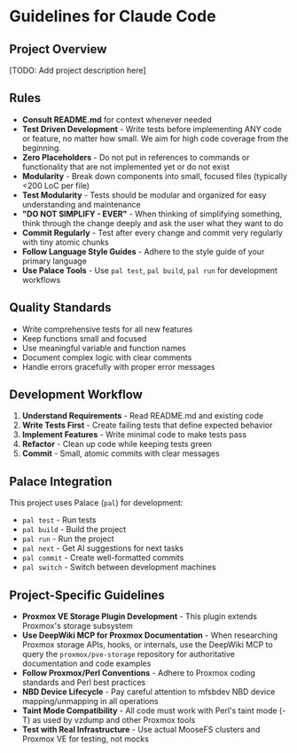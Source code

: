 # Guidelines for Claude Code

## Project Overview
[TODO: Add project description here]

## Rules
- **Consult README.md** for context whenever needed
- **Test Driven Development** - Write tests before implementing ANY code or feature, no matter how small. We aim for high code coverage from the beginning.
- **Zero Placeholders** - Do not put in references to commands or functionality that are not implemented yet or do not exist
- **Modularity** - Break down components into small, focused files (typically <200 LoC per file)
- **Test Modularity** - Tests should be modular and organized for easy understanding and maintenance
- **"DO NOT SIMPLIFY - EVER"** - When thinking of simplifying something, think through the change deeply and ask the user what they want to do
- **Commit Regularly** - Test after every change and commit very regularly with tiny atomic chunks
- **Follow Language Style Guides** - Adhere to the style guide of your primary language
- **Use Palace Tools** - Use `pal test`, `pal build`, `pal run` for development workflows

## Quality Standards
- Write comprehensive tests for all new features
- Keep functions small and focused
- Use meaningful variable and function names
- Document complex logic with clear comments
- Handle errors gracefully with proper error messages

## Development Workflow
1. **Understand Requirements** - Read README.md and existing code
2. **Write Tests First** - Create failing tests that define expected behavior
3. **Implement Features** - Write minimal code to make tests pass
4. **Refactor** - Clean up code while keeping tests green
5. **Commit** - Small, atomic commits with clear messages

## Palace Integration
This project uses Palace (`pal`) for development:
- `pal test` - Run tests
- `pal build` - Build the project
- `pal run` - Run the project
- `pal next` - Get AI suggestions for next tasks
- `pal commit` - Create well-formatted commits
- `pal switch` - Switch between development machines

## Project-Specific Guidelines
- **Proxmox VE Storage Plugin Development** - This plugin extends Proxmox's storage subsystem
- **Use DeepWiki MCP for Proxmox Documentation** - When researching Proxmox storage APIs, hooks, or internals, use the DeepWiki MCP to query the `proxmox/pve-storage` repository for authoritative documentation and code examples
- **Follow Proxmox/Perl Conventions** - Adhere to Proxmox coding standards and Perl best practices
- **NBD Device Lifecycle** - Pay careful attention to mfsbdev NBD device mapping/unmapping in all operations
- **Taint Mode Compatibility** - All code must work with Perl's taint mode (-T) as used by vzdump and other Proxmox tools
- **Test with Real Infrastructure** - Use actual MooseFS clusters and Proxmox VE for testing, not mocks
